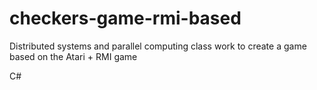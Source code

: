 # checkers-game-rmi-based

Distributed systems and parallel computing class work to create a game based on the Atari + RMI game

C#
